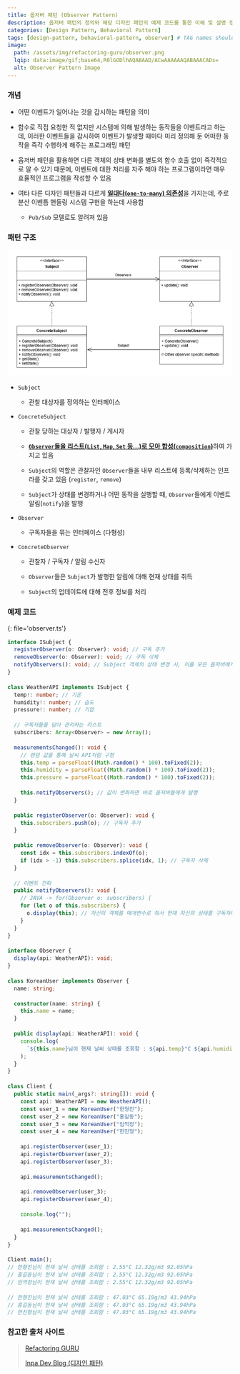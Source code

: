 ```yaml
---
title: 옵저버 패턴 (Observer Pattern)
description: 옵저버 패턴의 정의와 해당 디자인 패턴의 예제 코드를 통한 이해 및 설명 정리
categories: [Design Pattern, Behavioral Pattern]
tags: [design-pattern, behavioral-pattern, observer] # TAG names should always be lowercase
image:
  path: /assets/img/refactoring-guru/observer.png
  lqip: data:image/gif;base64,R0lGODlhAQABAAD/ACwAAAAAAQABAAACADs=
  alt: Observer Pattern Image
---
```


### 개념

- 어떤 이벤트가 일어나는 것을 감시하는 패턴을 의미

- 함수로 직접 요청한 적 없지만 시스템에 의해 발생하는 동작들을 이벤트라고 하는데, 이러한 이벤트들을 감시하여 이벤트가 발생할 때마다 미리 정의해 둔 어떠한 동작을 즉각 수행하게 해주는 프로그래밍 패턴

- 옵저버 패턴을 활용하면 다른 객체의 상태 변화를 별도의 함수 호출 없이 즉각적으로 알 수 있기 때문에, 이벤트에 대한 처리를 자주 해야 하는 프로그램이라면 매우 효율적인 프로그램을 작성할 수 있음

- 여타 다른 디자인 패턴들과 다르게 <ins>**일대다(`one-to-many`) 의존성**</ins>을 가지는데, 주로 분산 이벤틈 핸들링 시스템 구현을 하는데 사용함

  - `Pub/Sub` 모델로도 알려져 있음

### 패턴 구조

![observer](/assets/img/structure/observer.png)

- `Subject`

  - 관찰 대상자를 정의하는 인터페이스

- `ConcreteSubject`

  - 관찰 당하는 대상자 / 발행자 / 게시자

  - <ins>**`Observer`들을 리스트(`List`, `Map`, `Set` 등...)로 모아 합성(`composition`)**</ins>하여 가지고 있음

  - `Subject`의 역할은 관찰자인 `Observer`들을 내부 리스트에 등록/삭제하는 인프라를 갖고 있음 (`register`, `remove`)

  - `Subject`가 상태를 변경하거나 어떤 동작을 실행할 때, `Observer`들에게 이벤트 알림(`notify`)을 발행

- `Observer`

  - 구독자들을 묶는 인터페이스 (다형성)

- `ConcreteObserver`

  - 관찰자 / 구독자 / 알림 수신자

  - `Observer`들은 `Subject`가 발행한 알림에 대해 현재 상태를 취득

  - `Subject`의 업데이트에 대해 전후 정보를 처리

### 예제 코드

{: file='observer.ts'}

```ts
interface ISubject {
  registerObserver(o: Observer): void; // 구독 추가
  removeObserver(o: Observer): void; // 구독 삭제
  notifyObservers(): void; // Subject 객체의 상태 변경 시, 이를 모든 옵저버에게 알림
}

class WeatherAPI implements ISubject {
  temp!: number; // 기온
  humidity!: number; // 습도
  pressure!: number; // 기압

  // 구독자들을 담아 관리하는 리스트
  subscribers: Array<Observer> = new Array();

  measurementsChanged(): void {
    // 랜덤 값을 통해 날씨 API처럼 구현
    this.temp = parseFloat((Math.random() * 100).toFixed(2));
    this.humidity = parseFloat((Math.random() * 100).toFixed(2));
    this.pressure = parseFloat((Math.random() * 100).toFixed(2));

    this.notifyObservers(); // 값이 변화하면 바로 옵저버들에게 발행
  }

  public registerObserver(o: Observer): void {
    this.subscribers.push(o); // 구독자 추가
  }

  public removeObserver(o: Observer): void {
    const idx = this.subscribers.indexOf(o);
    if (idx > -1) this.subscribers.splice(idx, 1); // 구독자 삭제
  }

  // 이벤트 전파
  public notifyObservers(): void {
    // JAVA -> for(Observer o: subscribers) {
    for (let o of this.subscribers) {
      o.display(this); // 자신의 객체를 매개변수로 줘서 현재 자신의 상태를 구독자에게 알림
    }
  }
}

interface Observer {
  display(api: WeatherAPI): void;
}

class KoreanUser implements Observer {
  name: string;

  constructor(name: string) {
    this.name = name;
  }

  public display(api: WeatherAPI): void {
    console.log(
      `${this.name}님이 현재 날씨 상태를 조회함 : ${api.temp}°C ${api.humidity}g/m3 ${api.pressure}hPa`
    );
  }
}

class Client {
  public static main(_args?: string[]): void {
    const api: WeatherAPI = new WeatherAPI();
    const user_1 = new KoreanUser("한형진");
    const user_2 = new KoreanUser("홍길동");
    const user_3 = new KoreanUser("임꺽정");
    const user_4 = new KoreanUser("한진형");

    api.registerObserver(user_1);
    api.registerObserver(user_2);
    api.registerObserver(user_3);

    api.measurementsChanged();

    api.removeObserver(user_3);
    api.registerObserver(user_4);

    console.log("");

    api.measurementsChanged();
  }
}

Client.main();
// 한형진님이 현재 날씨 상태를 조회함 : 2.55°C 12.32g/m3 92.05hPa
// 홍길동님이 현재 날씨 상태를 조회함 : 2.55°C 12.32g/m3 92.05hPa
// 임꺽정님이 현재 날씨 상태를 조회함 : 2.55°C 12.32g/m3 92.05hPa

// 한형진님이 현재 날씨 상태를 조회함 : 47.03°C 65.19g/m3 43.94hPa
// 홍길동님이 현재 날씨 상태를 조회함 : 47.03°C 65.19g/m3 43.94hPa
// 한진형님이 현재 날씨 상태를 조회함 : 47.03°C 65.19g/m3 43.94hPa
```

### 참고한 출처 사이트

> [Refactoring GURU](https://refactoring.guru/ko/design-patterns)
>
> [Inpa Dev Blog (디자인 패턴)](https://inpa.tistory.com/category/%EB%94%94%EC%9E%90%EC%9D%B8%20%ED%8C%A8%ED%84%B4)
